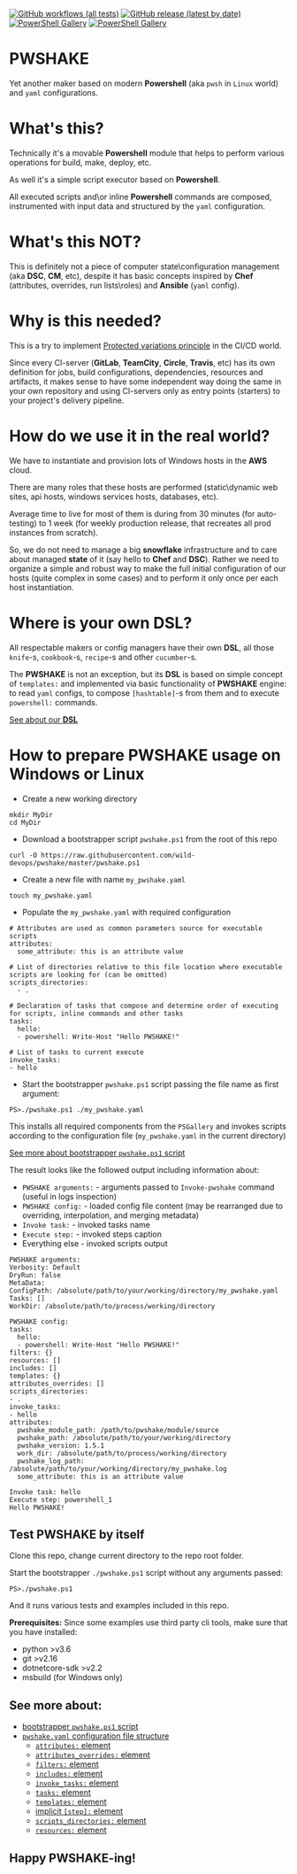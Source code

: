 [![GitHub workflows (all tests)](https://github.com/wild-devops/pwshake/workflows/all%20tests/badge.svg)](/actions/workflows/tests.yml)
[![GitHub release (latest by date)](https://img.shields.io/github/v/release/wild-devops/pwshake)](/releases/tag/v1.5.1)
[![PowerShell Gallery](https://img.shields.io/powershellgallery/v/pwshake)](https://www.powershellgallery.com/packages/pwshake)
[![PowerShell Gallery](https://img.shields.io/powershellgallery/dt/pwshake)](https://www.powershellgallery.com/packages/pwshake)

# PWSHAKE
Yet another maker based on modern **Powershell** (aka `pwsh` in `Linux` world) and `yaml` configurations.

# What's this?
Technically it's a movable **Powershell** module that helps to perform various operations for build, make, deploy, etc.

As well it's a simple script executor based on **Powershell**.

All executed scripts and\or inline **Powershell** commands are composed, instrumented with input data and structured by the `yaml` configuration.

# What's this NOT?
This is definitely not a piece of computer state\configuration management (aka **DSC**, **CM**, etc), despite it has basic concepts inspired by **Chef** (attributes, overrides, run lists\roles) and **Ansible** (`yaml` config).

# Why is this needed?
This is a try to implement [Protected variations principle](https://en.wikipedia.org/wiki/GRASP_(object-oriented_design)#Protected_variations) in the CI/CD world.

Since every CI-server (**GitLab**, **TeamCity**, **Circle**, **Travis**, etc) has its own definition for jobs, build configurations, dependencies, resources and artifacts, it makes sense to have some independent way doing the same in your own repository and using CI-servers only as entry points (starters) to your project's delivery pipeline.

# How do we use it in the real world?
We have to instantiate and provision lots of Windows hosts in the **AWS** cloud.

There are many roles that these hosts are performed (static\dynamic web sites, api hosts, windows services hosts, databases, etc).

Average time to live for most of them is during from 30 minutes (for auto-testing) to 1 week (for weekly production release, that recreates all prod instances from scratch).

So, we do not need to manage a big **snowflake** infrastructure and to care about managed **state** of it (say hello to **Chef** and **DSC**). Rather we need to organize a simple and robust way to make the full initial configuration of our hosts (quite complex in some cases) and to perform it only once per each host instantiation.

# Where is your own DSL?

All respectable makers or config managers have their own **DSL**, all those `knife`-s, `cookbook`-s, `recipe`-s and other `cucumber`-s.

The **PWSHAKE** is not an exception, but its **DSL** is based on simple concept of `templates:` and implemented via basic functionality of **PWSHAKE** engine: to read `yaml` configs, to compose `[hashtable]`-s from them and to execute `powershell:` commands.

[See about our **DSL**](/pwshake/templates)


# How to prepare **PWSHAKE** usage on Windows or Linux

* Create a new working directory

```
mkdir MyDir
cd MyDir
```

* Download a bootstrapper script `pwshake.ps1` from the root of this repo

```
curl -O https://raw.githubusercontent.com/wild-devops/pwshake/master/pwshake.ps1
```
  
* Create a new file with name `my_pwshake.yaml`

```
touch my_pwshake.yaml
```
* Populate the `my_pwshake.yaml` with required configuration

```
# Attributes are used as common parameters source for executable scripts
attributes:
  some_attribute: this is an attribute value

# List of directories relative to this file location where executable scripts are looking for (can be omitted)
scripts_directories:
  - .

# Declaration of tasks that compose and determine order of executing for scripts, inline commands and other tasks
tasks:
  hello:
  - powershell: Write-Host "Hello PWSHAKE!"

# List of tasks to current execute
invoke_tasks:
- hello

```

* Start the bootstrapper `pwshake.ps1` script passing the file name as first argument:

```
PS>./pwshake.ps1 ./my_pwshake.yaml
```
This installs all required components from the `PSGallery` and invokes scripts according to the configuration file (`my_pwshake.yaml` in the current directory)

[See more about bootstrapper `pwshake.ps1` script](/doc/bootstrapper.md)


The result looks like the followed output including information about:
*  `PWSHAKE arguments:` - arguments passed to `Invoke-pwshake` command (useful in logs inspection)
*  `PWSHAKE config:` - loaded config file content (may be rearranged due to overriding, interpolation, and merging metadata)
*  `Invoke task:` - invoked tasks name
*  `Execute step:` - invoked steps caption
*  Everything else - invoked scripts output

```
PWSHAKE arguments:
Verbosity: Default
DryRun: false
MetaData:
ConfigPath: /absolute/path/to/your/working/directory/my_pwshake.yaml
Tasks: []
WorkDir: /absolute/path/to/process/working/directory

PWSHAKE config:
tasks:
  hello:
  - powershell: Write-Host "Hello PWSHAKE!"
filters: {}
resources: []
includes: []
templates: {}
attributes_overrides: []
scripts_directories:
- .
invoke_tasks:
- hello
attributes:
  pwshake_module_path: /path/to/pwshake/module/source
  pwshake_path: /absolute/path/to/your/working/directory
  pwshake_version: 1.5.1
  work_dir: /absolute/path/to/process/working/directory
  pwshake_log_path: /absolute/path/to/your/working/directory/my_pwshake.log
  some_attribute: this is an attribute value

Invoke task: hello
Execute step: powershell_1
Hello PWSHAKE!
```
## Test **PWSHAKE** by itself

Clone this repo, change current directory to the repo root folder.

Start the bootstrapper `./pwshake.ps1` script without any arguments passed:
```
PS>./pwshake.ps1
```
And it runs various tests and examples included in this repo.

**Prerequisites:**
Since some examples use third party cli tools, make sure that you have installed:
* python >v3.6
* git >v2.16
* dotnetcore-sdk >v2.2
* msbuild (for Windows only)

## See more about:
* [bootstrapper `pwshake.ps1` script](/doc/bootstrapper.md)
* [`pwshake.yaml` configuration file structure](/doc/config.md)
  * [`attributes:` element](/doc/attributes.md)
  * [`attributes_overrides:` element](/doc/attributes_overrides.md)
  * [`filters:` element](/doc/filters.md)
  * [`includes:` element](/doc/includes.md)
  * [`invoke_tasks:` element](/doc/invoke_tasks.md)
  * [`tasks:` element](/doc/tasks.md)
  * [`templates:` element](/doc/templates.md)
  * [implicit `[step]:` element](/doc/step.md)
  * [`scripts_directories:` element](/doc/scripts_directories.md)
  * [`resources:` element](/doc/resources.md)

## Happy **PWSHAKE**-ing!
